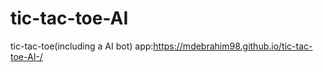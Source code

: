 # tic-tac-toe-AI

tic-tac-toe(including a AI bot)
app:https://mdebrahim98.github.io/tic-tac-toe-AI-/
